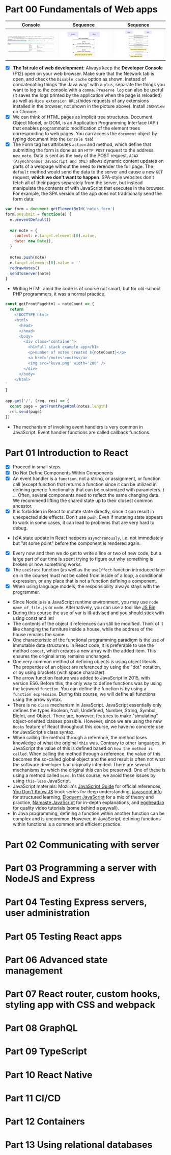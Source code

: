 # Part 00 Fundamentals of Web apps

| Console | Sequence | Sequence |
|-|-|-|
| ![](img/01-console.png) | ![](img/01-seq-mermaid.png) | ![](img/01-seq-mermaid2.png) |

- [x] **The 1st rule of web development**: Always keep the **Developer Console** (F12) open on your web browser. Make sure that the Network tab is open, and check the `Disable cache` option as shown. Instead of concatenating things 'the Java way' with a `plus`, separate the things you want to log to the console with a `comma`. `Preserve log` can also be useful (it saves the logs printed by the application when the page is reloaded) as well as `Hide extension URLs`(hides requests of any extensions installed in the browser, not shown in the picture above). Install `JSONView` on Chrome. 
- [x] We can think of HTML pages as implicit tree structures. Document Object Model, or DOM, is an Application Programming Interface (API) that enables programmatic modification of the element trees corresponding to web pages. You can access the `document` object by typing document into the `Console tab`! 
- [x] The Form tag has attributes `action` and method, which define that submitting the form is done as an `HTTP POST` request to the address `new_note`. Data is sent as the `body` of the POST request. `AJAX (Asynchronous JavaScript and XML)`  allows dynamic content updates on parts of a webpage without the need to rerender the full page. The `default` method would send the data to the server and cause a new `GET` request, **which we don't want to happen**. SPA-style websites don't fetch all of their pages separately from the server, but instead manipulate the contents of with JavaScript that executes in the browser. For example, the SPA version of the app does not traditionally send the form data:
```javascript
var form = document.getElementById('notes_form')
form.onsubmit = function(e) {
  e.preventDefault()

  var note = {
    content: e.target.elements[0].value,
    date: new Date(),
  }

  notes.push(note)
  e.target.elements[0].value = ''
  redrawNotes()
  sendToServer(note)
}
```
- Writing HTML amid the code is of course not smart, but for old-school PHP programmers, it was a normal practice. 
```javascript
const getFrontPageHtml = noteCount => {
  return `
    <!DOCTYPE html>
    <html>
      <head>
      </head>
      <body>
        <div class='container'>
          <h1>Full stack example app</h1>
          <p>number of notes created ${noteCount}</p>
          <a href='/notes'>notes</a>
          <img src='kuva.png' width='200' />
        </div>
      </body>
    </html>
`
}

app.get('/', (req, res) => {
  const page = getFrontPageHtml(notes.length)
  res.send(page)
})
```
- The mechanism of invoking event handlers is very common in JavaScript. Event handler functions are called callback functions.

# Part 01 Introduction to React

- [x] Proceed in small steps
- [x] Do Not Define Components Within Components
- [x] An event handler is a `function`, not a string, or assignment, or function call (except function that returns a function since it can be utilized in defining generic functionality that can be customized with parameters. ) ... Often, several components need to reflect the same changing data. We recommend lifting the shared state up to their closest common ancestor.
- [x] It is forbidden in React to mutate state directly, since it can result in unexpected side effects. Don't use `push`. Even if mutating state appears to work in some cases, it can lead to problems that are very hard to debug.
- [x]A state update in React happens `asynchronously`, i.e. not immediately but "at some point" before the component is rendered again.
- [x] Every now and then we do get to write a line or two of new code, but a large part of our time is spent trying to figure out why something is broken or how something works.
- [x] The `useState` function (as well as the `useEffect` function introduced later on in the course) must not be called from inside of a loop, a conditional expression, or any place that is not a function defining a component.
- [x] When using language models, the responsibility always stays with the programmer.
- Since Node.js is a JavaScript runtime environment, you may use `node name_of_file.js` or `node`. Alternatively, you can use a tool like [JS Bin](https://jsbin.com/?html,console).
- During this course the use of var is ill-advised and you should stick with using const and let!
- The contents of the object it references can still be modified. Think of it like changing the furniture inside a house, while the address of the house remains the same.
- One characteristic of the functional programming paradigm is the use of immutable data structures. In React code, it is preferable to use the method `concat`, which creates a new array with the added item. This ensures the original array remains unchanged.
- One very common method of defining objects is using object literals. The properties of an object are referenced by using the "dot" notation, or by using brackets (with space character). 
- The arrow function feature was added to JavaScript in 2015, with version ES6. Before this, the only way to define functions was by using the keyword `function`. You can define the function is by using a `function expression`. During this course, we will define all functions using the arrow syntax.
- There is no `class` mechanism in JavaScript. JavaScript essentially only defines the types Boolean, Null, Undefined, Number, String, Symbol, BigInt, and Object. There are, however, features to make "simulating" object-oriented classes possible. However, since we are using the new `Hooks` feature of React throughout this course, we have no concrete use for JavaScript's class syntax. 
- When calling the method through a reference, the method loses knowledge of what the original `this` was. Contrary to other languages, in JavaScript the value of this is defined based on `how the method is called`. When calling the method through a reference, the value of this becomes the so-called global object and the end result is often not what the software developer had originally intended. There are several mechanisms by which the original this can be preserved. One of these is using a method called `bind`. In this course, we avoid these issues by using `this-less` JavaScript.
- JavaScript materials: Mozilla's [JavaScript Guide](https://developer.mozilla.org/en-US/docs/Web/JavaScript) for official references, [You Don't Know JS](https://github.com/getify/You-Dont-Know-JS) book series for deep understanding, [javascript.info](https://javascript.info/) for structured learning, [Eloquent JavaScript](https://eloquentjavascript.net/) for a mix of theory and practice, [Namaste JavaScript](https://www.youtube.com/playlist?list=PLlasXeu85E9cQ32gLCvAvr9vNaUccPVNP) for in-depth explanations, and [egghead.io](https://egghead.io/) for quality video tutorials (some behind a paywall).
- In Java programming, defining a function within another function can be complex and is uncommon. However, in JavaScript, defining functions within functions is a common and efficient practice.

# Part 02 Communicating with server



# Part 03 Programming a server with NodeJS and Express

# Part 04 Testing Express servers, user administration

# Part 05 Testing React apps

# Part 06 Advanced state management

# Part 07 React router, custom hooks, styling app with CSS and webpack

# Part 08 GraphQL

# Part 09 TypeScript

# Part 10 React Native

# Part 11 CI/CD

# Part 12 Containers

# Part 13 Using relational databases
